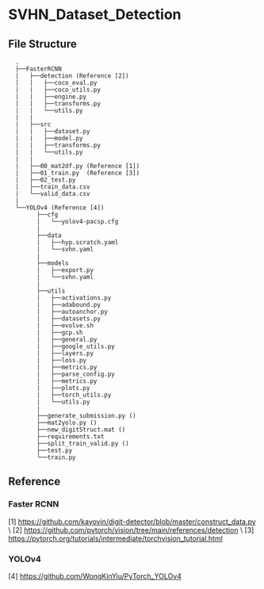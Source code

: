 # SVHN_Dataset_Detection

## File Structure
      .
      ├──FasterRCNN
      |   ├──detection (Reference [2])
      |   |   ├──coco_eval.py
      |   |   ├──coco_utils.py
      |   |   ├──engine.py
      |   |   ├──transforms.py
      |   |   └──utils.py
      |   |
      |   ├──src
      |   |   ├──dataset.py
      |   |   ├──model.py
      |   |   ├──transforms.py
      |   |   └──utils.py
      |   |
      |   ├──00_mat2df.py (Reference [1])
      |   ├──01_train.py  (Reference [3])
      |   ├──02_test.py
      |   ├──train_data.csv
      |   └──valid_data.csv
      |
      └──YOLOv4 (Reference [4])
            ├──cfg
            |   └──yolov4-pacsp.cfg
            |
            ├──data
            |   ├──hyp.scratch.yaml
            |   └──svhn.yaml
            |
            ├──models
            |   ├──export.py
            |   └──svhn.yaml
            |
            ├──utils
            |   ├──activations.py
            |   ├──adabound.py           
            |   ├──autoanchor.py            
            |   ├──datasets.py          
            |   ├──evolve.sh            
            |   ├──gcp.sh           
            |   ├──general.py           
            |   ├──google_utils.py
            |   ├──layers.py
            |   ├──loss.py
            |   ├──metrics.py         
            |   ├──parse_config.py
            |   ├──metrics.py            
            |   ├──plots.py          
            |   ├──torch_utils.py           
            |   └──utils.py 
            |
            ├──generate_submission.py ()
            ├──mat2yolo.py ()
            ├──new_digitStruct.mat ()            
            ├──requirements.txt      
            ├──split_train_valid.py ()            
            ├──test.py
            └──train.py


## Reference

### Faster RCNN
[1] https://github.com/kayoyin/digit-detector/blob/master/construct_data.py \\
[2] https://github.com/pytorch/vision/tree/main/references/detection \\
[3] https://pytorch.org/tutorials/intermediate/torchvision_tutorial.html

### YOLOv4
[4] https://github.com/WongKinYiu/PyTorch_YOLOv4
